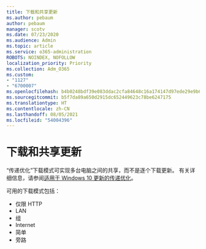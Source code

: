 ```yaml
---
title: 下载和共享更新
ms.author: pebaum
author: pebaum
manager: scotv
ms.date: 07/23/2020
ms.audience: Admin
ms.topic: article
ms.service: o365-administration
ROBOTS: NOINDEX, NOFOLLOW
localization_priority: Priority
ms.collection: Adm_O365
ms.custom:
- "1127"
- "6700007"
ms.openlocfilehash: b4b0248bdf39e083ddac2cfa84648c16a174147d97ede29e9b62e65ffd33d9f5
ms.sourcegitcommit: b5f7da89a650d2915dc652449623c78be6247175
ms.translationtype: HT
ms.contentlocale: zh-CN
ms.lasthandoff: 08/05/2021
ms.locfileid: "54004396"
---
```

# <a name="download-and-share-updates"></a>下载和共享更新

“传递优化”下载模式可实现多台电脑之间的共享，而不是逐个下载更新。 有关详细信息，请参阅[适用于 Windows 10 更新的传递优化](https://docs.microsoft.com/windows/deployment/update/waas-delivery-optimization)。  

可用的下载模式包括：  
- 仅限 HTTP  
- LAN  
- 组  
- Internet  
- 简单  
- 旁路
